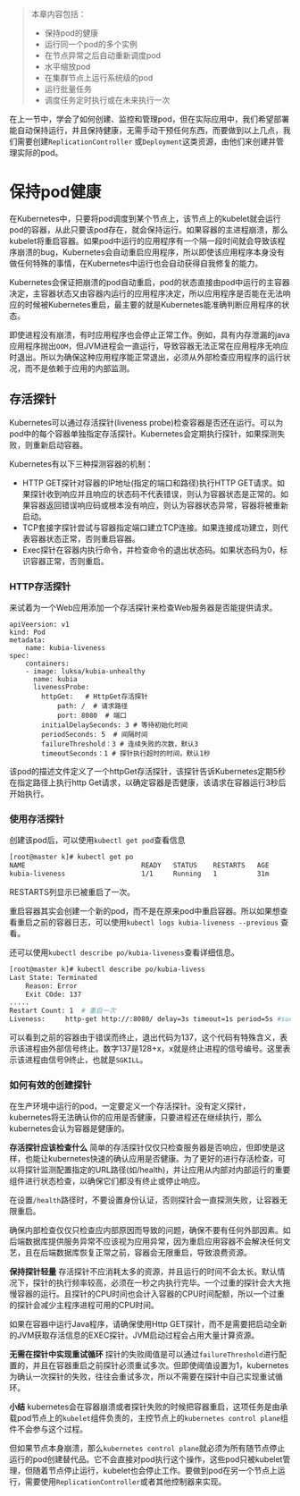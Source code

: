 > 本章内容包括：
> - 保持pod的健康
> - 运行同一个pod的多个实例
> - 在节点异常之后自动重新调度pod
> - 水平缩放pod
> - 在集群节点上运行系统级的pod
> - 运行批量任务
> - 调度任务定时执行或在未来执行一次

在上一节中，学会了如何创建、监控和管理pod，但在实际应用中，我们希望部署能自动保持运行，并且保持健康，无需手动干预任何东西，而要做到以上几点，我们需要创建`ReplicationController` 或`Deployment`这类资源，由他们来创建并管理实际的pod。
# 保持pod健康
在Kubernetes中，只要将pod调度到某个节点上，该节点上的kubelet就会运行pod的容器，从此只要该pod存在，就会保持运行。如果容器的主进程崩溃，那么kubelet将重启容器。如果pod中运行的应用程序有一个隔一段时间就会导致该程序崩溃的bug，Kubernetes会自动重启应用程序，所以即使该应用程序本身没有做任何特殊的事情，在Kubernetes中运行也会自动获得自我修复的能力。

Kubernetes会保证把崩溃的pod自动重启，pod的状态直接由pod中运行的主容器决定，主容器状态又由容器内运行的应用程序决定，所以应用程序是否能在无法响应的时候被Kubernetes重启，最主要的就是Kubernetes能准确判断应用程序的状态。

即使进程没有崩溃，有时应用程序也会停止正常工作。例如，具有内存泄漏的java应用程序抛出`OOM`，但JVM进程会一直运行，导致容器无法正常在应用程序无响应时退出。所以为确保这种应用程序能正常退出，必须从外部检查应用程序的运行状况，而不是依赖于应用的内部监测。
## 存活探针
Kubernetes可以通过存活探针(liveness probe)检查容器是否还在运行。可以为pod中的每个容器单独指定存活探针。Kubernetes会定期执行探针，如果探测失败，则重新启动容器。

Kubernetes有以下三种探测容器的机制：
- HTTP GET探针对容器的IP地址(指定的端口和路径)执行HTTP GET请求。如果探针收到响应并且响应的状态码不代表错误，则认为容器状态是正常的。如果容器返回错误响应码或根本没有响应，则认为容器状态异常，容器将被重新启动。
- TCP套接字探针尝试与容器指定端口建立TCP连接。如果连接成功建立，则代表容器状态正常，否则重启容器。
- Exec探针在容器内执行命令，并检查命令的退出状态码。如果状态码为0，标识容器正常，否则重启。

### HTTP存活探针
来试着为一个Web应用添加一个存活探针来检查Web服务器是否能提供请求。
```kubernetes
apiVeersion: v1
kind: Pod
metadata:
	name: kubia-liveness
spec:
	containers:
	- image: luksa/kubia-unhealthy
	  name: kubia
	  livenessProbe:
		httpGet:   # HttpGet存活探针
		    path: /  # 请求路径
		    port: 8080  # 端口
		initialDelaySeconds: 3 # 等待初始化时间
		periodSeconds: 5  # 间隔时间
		failureThreshold：3 # 连续失败的次数，默认3
		timeoutSeconds：1 # 探针执行超时的时间，默认1秒
```
该pod的描述文件定义了一个httpGet存活探针，该探针告诉Kubernetes定期5秒在指定路径上执行http Get请求，以确定容器是否健康，该请求在容器运行3秒后开始执行。

### 使用存活探针
创建该pod后，可以使用`kubectl get pod`查看信息
```bash
[root@master k]# kubectl get po
NAME                             READY   STATUS    RESTARTS   AGE
kubia-liveness                   1/1     Running   1          31m
```
RESTARTS列显示已被重启了一次。

重启容器其实会创建一个新的pod，而不是在原来pod中重启容器。所以如果想查看重启之前的容器日志，可以使用`kubectl logs kubia-liveness --previous` 查看。

还可以使用`kubectl describe po/kubia-liveness`查看详细信息。
```bash
[root@master k]# kubectl describe po/kubia-livess
Last State: Terminated
	Reason: Error
	Exit COde: 137
.....
Restart Count: 1  # 重启一次
Liveness:     http-get http://:8080/ delay=3s timeout=1s period=5s #success=1 #failure=3  # 存活探针信息
```
可以看到之前的容器由于错误而终止，退出代码为137，这个代码有特殊含义，表示该进程由外部信号终止。数字137是128+x，x就是终止进程的信号编号。这里表示该进程由信号9终止，也就是`SGKILL`。

### 如何有效的创建探针
在生产环境中运行的pod，一定要定义一个存活探针。没有定义探针，kubernetes将无法确认你的应用是否健康，只要进程还在继续执行，那么kubernetes会认为容器是健康的。

**存活探针应该检查什么**
简单的存活探针仅仅只检查服务器是否响应，但即使是这样，也能让kubernetes快速的确认应用是否健康。为了更好的进行存活检查，可以将探针监测配置指定的URL路径(如/health)，并让应用从内部对内部运行的重要组件进行状态检查，以确保它们都没有终止或停止响应。

在设置`/health`路径时，不要设置身份认证，否则探针会一直探测失败，让容器无限重启。

确保内部检查仅仅只检查应内部原因而导致的问题，确保不要有任何外部因素。如后端数据库提供服务异常不应该视为应用异常，因为重启应用容器不会解决任何文艺，且在后端数据库恢复正常之前，容器会无限重启，导致浪费资源。

**保持探针轻量**
存活探针不应消耗太多的资源，并且运行的时间不会太长。默认情况下，探针的执行频率较高，必须在一秒之内执行完毕。一个过重的探针会大大拖慢容器的运行。且探针的CPU时间也会计入容器的CPU时间配额，所以一个过重的探针会减少主程序进程可用的CPU时间。

如果在容器中运行Java程序，请确保使用Http GET探针，而不是需要把启动全新的JVM获取存活信息的EXEC探针。JVM启动过程会占用大量计算资源。

**无需在探针中实现重试循环**
探针的失败阈值是可以通过`failureThreshold`进行配置的，并且在容器重启之前探针必须重试多次。但即使阈值设置为1，kubernetes为确认一次探针的失败，往往会重试多次，所以不需要在探针中自己实现重试循环。

**小结**
kubernetes会在容器崩溃或者探针失败的时候把容器重启，这项任务是由承载pod节点上的`kubelet`组件负责的，主控节点上的`kubernetes control plane`组件不会参与这个过程。

但如果节点本身崩溃，那么`kubernetes control plane`就必须为所有随节点停止运行的pod创建替代品。它不会直接对pod执行这个操作，这些pod只被kubelet管理，但随着节点停止运行，kubelet也会停止工作。要做到pod在另一个节点上运行，需要使用`ReplicationController`或者其他控制器来实现。
